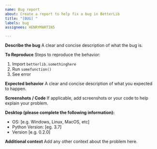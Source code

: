 ```yaml
---
name: Bug report
about: Create a report to help fix a bug in BetterLib
title: "[BUG] "
labels: bug
assignees: HENRYMARTIN5

---
```


**Describe the bug**
A clear and concise description of what the bug is.

**To Reproduce**
Steps to reproduce the behavior:
1. Import `betterlib.somethinghere`
2. Run `somefunction()`
3. See error

**Expected behavior**
A clear and concise description of what you expected to happen.

**Screenshots / Code**
If applicable, add screenshots or your code to help explain your problem.

**Desktop (please complete the following information):**
 - OS: [e.g. Windows, Linux, MacOS, etc]
 - Python Version: [eg. 3.7]
 - Version [e.g. 0.2.0]

**Additional context**
Add any other context about the problem here.
